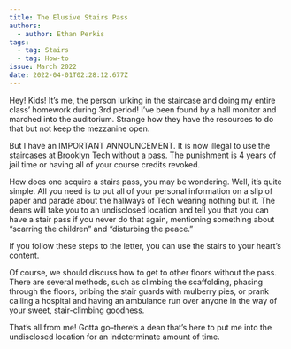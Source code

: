 ```yaml
---
title: The Elusive Stairs Pass
authors:
  - author: Ethan Perkis
tags:
  - tag: Stairs
  - tag: How-to
issue: March 2022
date: 2022-04-01T02:28:12.677Z
---
```

Hey! Kids! It’s me, the person lurking in the staircase and doing my entire class’ homework during 3rd period! I’ve been found by a hall monitor and marched into the auditorium. Strange how they have the resources to do that but not keep the mezzanine open. 

But I have an IMPORTANT ANNOUNCEMENT. It is now illegal to use the staircases at Brooklyn Tech without a pass. The punishment is 4 years of jail time or having all of your course credits revoked.

How does one acquire a stairs pass, you may be wondering. Well, it’s quite simple. All you need is to put all of your personal information on a slip of paper and parade about the hallways of Tech wearing nothing but it. The deans will take you to an undisclosed location and tell you that you can have a stair pass if you never do that again, mentioning something about “scarring the children” and “disturbing the peace.” 

If you follow these steps to the letter, you can use the stairs to your heart’s content. 

Of course, we should discuss how to get to other floors without the pass. There are several methods, such as climbing the scaffolding, phasing through the floors, bribing the stair guards with mulberry pies, or prank calling a hospital and having an ambulance run over anyone in the way of your sweet, stair-climbing goodness. 

That’s all from me! Gotta go–there’s a dean that’s here to put me into the undisclosed location for an indeterminate amount of time.
